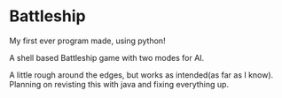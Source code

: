# Battleship

My first ever program made, using python!

A shell based Battleship game with two modes for AI.

A little rough around the edges, but works as intended(as far as I know). Planning on revisting this with java and fixing everything up.
